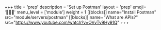 +++
title = 'prep'
description = 'Set up Postman'
layout = 'prep'
emoji= '🧑🏾‍💻'
menu_level = ['module']
weight = 1
[[blocks]]
name="Install Postman"
src="module/servers/postman"
[[blocks]]
name="What are APIs?"
src="https://www.youtube.com/watch?v=OVvTv9Hy91Q"
+++
